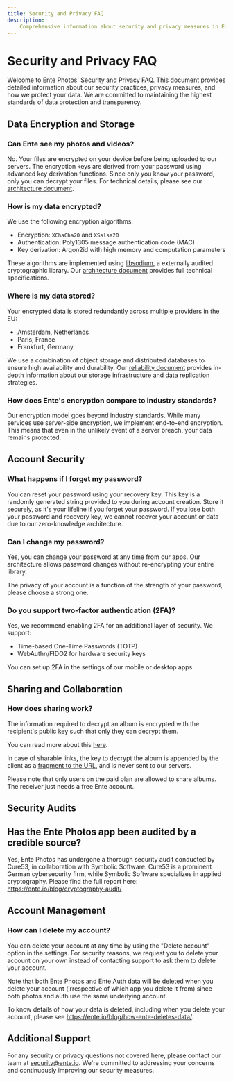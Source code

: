 ```yaml
---
title: Security and Privacy FAQ
description:
    Comprehensive information about security and privacy measures in Ente Photos
---
```


# Security and Privacy FAQ

Welcome to Ente Photos' Security and Privacy FAQ. This document provides
detailed information about our security practices, privacy measures, and how we
protect your data. We are committed to maintaining the highest standards of data
protection and transparency.

## Data Encryption and Storage

### Can Ente see my photos and videos?

No. Your files are encrypted on your device before being uploaded to our
servers. The encryption keys are derived from your password using advanced key
derivation functions. Since only you know your password, only you can decrypt
your files. For technical details, please see our
[architecture document](https://ente.io/architecture).

### How is my data encrypted?

We use the following encryption algorithms:

-   Encryption: `XChaCha20` and `XSalsa20`
-   Authentication: Poly1305 message authentication code (MAC)
-   Key derivation: Argon2id with high memory and computation parameters

These algorithms are implemented using
[libsodium](https://libsodium.gitbook.io/doc/), a externally audited
cryptographic library. Our [architecture document](https://ente.io/architecture)
provides full technical specifications.

### Where is my data stored?

Your encrypted data is stored redundantly across multiple providers in the EU:

-   Amsterdam, Netherlands
-   Paris, France
-   Frankfurt, Germany

We use a combination of object storage and distributed databases to ensure high
availability and durability. Our
[reliability document](https://ente.io/reliability) provides in-depth
information about our storage infrastructure and data replication strategies.

### How does Ente's encryption compare to industry standards?

Our encryption model goes beyond industry standards. While many services use
server-side encryption, we implement end-to-end encryption. This means that even
in the unlikely event of a server breach, your data remains protected.

## Account Security

### What happens if I forget my password?

You can reset your password using your recovery key. This key is a randomly
generated string provided to you during account creation. Store it securely, as
it's your lifeline if you forget your password. If you lose both your password
and recovery key, we cannot recover your account or data due to our
zero-knowledge architecture.

### Can I change my password?

Yes, you can change your password at any time from our apps. Our architecture
allows password changes without re-encrypting your entire library.

The privacy of your account is a function of the strength of your password,
please choose a strong one.

### Do you support two-factor authentication (2FA)?

Yes, we recommend enabling 2FA for an additional layer of security. We support:

-   Time-based One-Time Passwords (TOTP)
-   WebAuthn/FIDO2 for hardware security keys

You can set up 2FA in the settings of our mobile or desktop apps.

## Sharing and Collaboration

### How does sharing work?

The information required to decrypt an album is encrypted with the recipient's
public key such that only they can decrypt them.

You can read more about this [here](https://ente.io/architecture#sharing).

In case of sharable links, the key to decrypt the album is appended by the
client as a [fragment to the URL](https://en.wikipedia.org/wiki/URI_fragment),
and is never sent to our servers.

Please note that only users on the paid plan are allowed to share albums. The
receiver just needs a free Ente account.

## Security Audits

## Has the Ente Photos app been audited by a credible source?

Yes, Ente Photos has undergone a thorough security audit conducted by Cure53, in
collaboration with Symbolic Software. Cure53 is a prominent German cybersecurity
firm, while Symbolic Software specializes in applied cryptography. Please find
the full report here: https://ente.io/blog/cryptography-audit/

## Account Management

### How can I delete my account?

You can delete your account at any time by using the "Delete account" option in
the settings. For security reasons, we request you to delete your account on
your own instead of contacting support to ask them to delete your account.

Note that both Ente Photos and Ente Auth data will be deleted when you delete
your account (irrespective of which app you delete it from) since both photos
and auth use the same underlying account.

To know details of how your data is deleted, including when you delete your
account, please see https://ente.io/blog/how-ente-deletes-data/.

## Additional Support

For any security or privacy questions not covered here, please contact our team
at security@ente.io. We're committed to addressing your concerns and
continuously improving our security measures.
